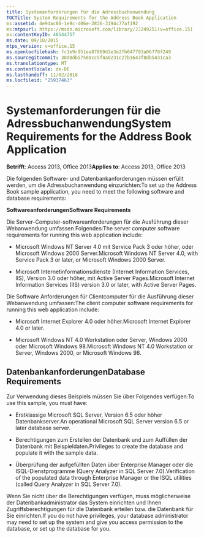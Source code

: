 ```yaml
---
title: Systemanforderungen für die Adressbuchanwendung
TOCTitle: System Requirements for the Address Book Application
ms:assetid: 4e9dac80-1e9c-d06e-2836-3194c77af192
ms:mtpsurl: https://msdn.microsoft.com/library/JJ249251(v=office.15)
ms:contentKeyID: 48544757
ms.date: 09/18/2015
mtps_version: v=office.15
ms.openlocfilehash: fc1e9c951ea87869d2e3e2fb047793a06778f249
ms.sourcegitcommit: 38d0db57580cc5f4a0231c27b1643f8db5431ca3
ms.translationtype: MT
ms.contentlocale: de-DE
ms.lasthandoff: 11/02/2018
ms.locfileid: "25937463"
---
```

# <a name="system-requirements-for-the-address-book-application"></a><span data-ttu-id="3f4ca-102">Systemanforderungen für die Adressbuchanwendung</span><span class="sxs-lookup"><span data-stu-id="3f4ca-102">System Requirements for the Address Book Application</span></span>


<span data-ttu-id="3f4ca-103">**Betrifft**: Access 2013, Office 2013</span><span class="sxs-lookup"><span data-stu-id="3f4ca-103">**Applies to**: Access 2013, Office 2013</span></span>

<span data-ttu-id="3f4ca-104">Die folgenden Software- und Datenbankanforderungen müssen erfüllt werden, um die Adressbuchanwendung einzurichten:</span><span class="sxs-lookup"><span data-stu-id="3f4ca-104">To set up the Address Book sample application, you need to meet the following software and database requirements:</span></span>

<span data-ttu-id="3f4ca-105">**Softwareanforderungen**</span><span class="sxs-lookup"><span data-stu-id="3f4ca-105">**Software Requirements**</span></span>

<span data-ttu-id="3f4ca-106">Die Server-Computer-softwareanforderungen für die Ausführung dieser Webanwendung umfassen Folgendes:</span><span class="sxs-lookup"><span data-stu-id="3f4ca-106">The server computer software requirements for running this web application include:</span></span>

  - <span data-ttu-id="3f4ca-107">Microsoft Windows NT Server 4.0 mit Service Pack 3 oder höher, oder Microsoft Windows 2000 Server.</span><span class="sxs-lookup"><span data-stu-id="3f4ca-107">Microsoft Windows NT Server 4.0, with Service Pack 3 or later, or Microsoft Windows 2000 Server.</span></span>

  - <span data-ttu-id="3f4ca-108">Microsoft Internetinformationsdienste (Internet Information Services, IIS), Version 3.0 oder höher, mit Active Server Pages.</span><span class="sxs-lookup"><span data-stu-id="3f4ca-108">Microsoft Internet Information Services (IIS) version 3.0 or later, with Active Server Pages.</span></span>

<span data-ttu-id="3f4ca-109">Die Software Anforderungen für Clientcomputer für die Ausführung dieser Webanwendung umfassen:</span><span class="sxs-lookup"><span data-stu-id="3f4ca-109">The client computer software requirements for running this web application include:</span></span>

  - <span data-ttu-id="3f4ca-110">Microsoft Internet Explorer 4.0 oder höher.</span><span class="sxs-lookup"><span data-stu-id="3f4ca-110">Microsoft Internet Explorer 4.0 or later.</span></span>

  - <span data-ttu-id="3f4ca-111">Microsoft Windows NT 4.0 Workstation oder Server, Windows 2000 oder Microsoft Windows 98.</span><span class="sxs-lookup"><span data-stu-id="3f4ca-111">Microsoft Windows NT 4.0 Workstation or Server, Windows 2000, or Microsoft Windows 98.</span></span>

## <a name="database-requirements"></a><span data-ttu-id="3f4ca-112">Datenbankanforderungen</span><span class="sxs-lookup"><span data-stu-id="3f4ca-112">Database Requirements</span></span>

<span data-ttu-id="3f4ca-113">Zur Verwendung dieses Beispiels müssen Sie über Folgendes verfügen:</span><span class="sxs-lookup"><span data-stu-id="3f4ca-113">To use this sample, you must have:</span></span>

  - <span data-ttu-id="3f4ca-114">Erstklassige Microsoft SQL Server, Version 6.5 oder höher Datenbankserver.</span><span class="sxs-lookup"><span data-stu-id="3f4ca-114">An operational Microsoft SQL Server version 6.5 or later database server.</span></span>

  - <span data-ttu-id="3f4ca-115">Berechtigungen zum Erstellen der Datenbank und zum Auffüllen der Datenbank mit Beispieldaten.</span><span class="sxs-lookup"><span data-stu-id="3f4ca-115">Privileges to create the database and populate it with the sample data.</span></span>

  - <span data-ttu-id="3f4ca-116">Überprüfung der aufgefüllten Daten über Enterprise Manager oder die ISQL-Dienstprogramme (Query Analyzer in SQL Server 7.0).</span><span class="sxs-lookup"><span data-stu-id="3f4ca-116">Verification of the populated data through Enterprise Manager or the ISQL utilities (called Query Analyzer in SQL Server 7.0).</span></span>

<span data-ttu-id="3f4ca-117">Wenn Sie nicht über die Berechtigungen verfügen, muss möglicherweise der Datenbankadministrator das System einrichten und Ihnen Zugriffsberechtigungen für die Datenbank erteilen bzw. die Datenbank für Sie einrichten.</span><span class="sxs-lookup"><span data-stu-id="3f4ca-117">If you do not have privileges, your database administrator may need to set up the system and give you access permission to the database, or set up the database for you.</span></span>

